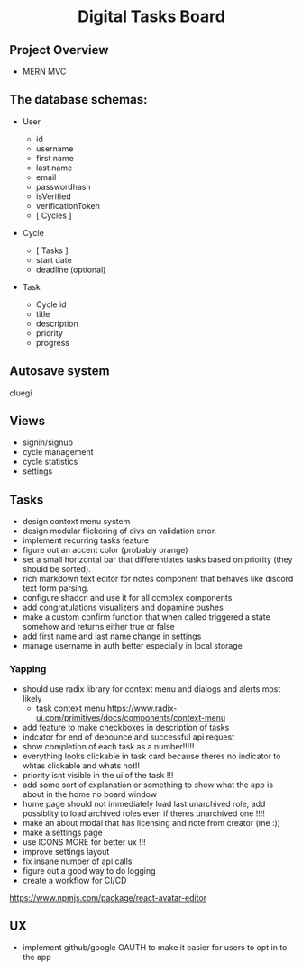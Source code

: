 <h1 align="center"><strong>Digital Tasks Board</strong></h1>

## Project Overview

- MERN MVC

## The database schemas:

- User

  - id
  - username
  - first name
  - last name
  - email
  - passwordhash
  - isVerified
  - verificationToken
  - [ Cycles ]

- Cycle

  - [ Tasks ]
  - start date
  - deadline (optional)

- Task

  - Cycle id
  - title
  - description
  - priority
  - progress

## Autosave system

cluegi

## Views

- signin/signup
- cycle management
- cycle statistics
- settings

## Tasks

- design context menu system
- design modular flickering of divs on validation error.
- implement recurring tasks feature
- figure out an accent color (probably orange)
- set a small horizontal bar that differentiates tasks based on priority (they should be sorted).
- rich markdown text editor for notes component that behaves like discord text form parsing.
- configure shadcn and use it for all complex components
- add congratulations visualizers and dopamine pushes
- make a custom confirm function that when called triggered a state somehow and returns either true or false 
- add first name and last name change in settings
- manage username in auth better especially in local storage

### Yapping

- should use radix library for context menu and dialogs and alerts most likely
  - task context menu https://www.radix-ui.com/primitives/docs/components/context-menu
- add feature to make checkboxes in description of tasks
- indcator for end of debounce and successful api request
- show completion of each task as a number!!!!!
- everything looks clickable in task card because theres no indicator to whtas clickable and whats not!!
- priority isnt visible in the ui of the task !!!
- add some sort of explanation or something to show what the app is about in the home no board window
- home page should not immediately load last unarchived role, add possiblity to load archived roles even if theres unarchived one !!!!
- make an about modal that has licensing and note from creator (me :))
- make a settings page
- use ICONS MORE for better ux !!!
- improve settings layout
- fix insane number of api calls 
- figure out a good way to do logging
- create a workflow for CI/CD

https://www.npmjs.com/package/react-avatar-editor

## UX

- implement github/google OAUTH to make it easier for users to opt in to the app
